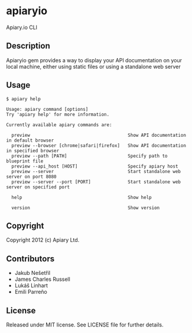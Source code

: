 apiaryio
=============

Apiary.io CLI

## Description

Apiaryio gem provides a way to display your API documentation on your local
machine, either using static files or using a standalone web server

## Usage

    $ apiary help

    Usage: apiary command [options]
    Try 'apiary help' for more information.

    Currently available apiary commands are:

      preview                                     Show API documentation in default browser
      preview --browser [chrome|safari|firefox]   Show API documentation in specified browser
      preview --path [PATH]                       Specify path to blueprint file
      preview --api_host [HOST]                   Specify apiary host
      preview --server                            Start standalone web server on port 8080
      preview --server --port [PORT]              Start standalone web server on specified port

      help                                        Show help

      version                                     Show version

## Copyright

Copyright 2012 (c) Apiary Ltd.

## Contributors

- Jakub Nešetřil
- James Charles Russell
- Lukáš Linhart
- Emili Parreño

## License

Released under MIT license. See LICENSE file for further details.
